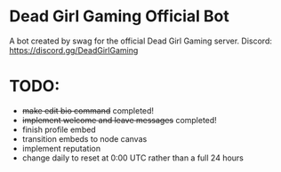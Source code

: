 # Dead Girl Gaming Official Bot
A bot created by swag for the official Dead Girl Gaming server.
Discord: https://discord.gg/DeadGirlGaming

# TODO:
* ~~make edit bio command~~ completed!
* ~~implement welcome and leave messages~~ completed!
* finish profile embed
* transition embeds to node canvas
* implement reputation
* change daily to reset at 0:00 UTC rather than a full 24 hours
